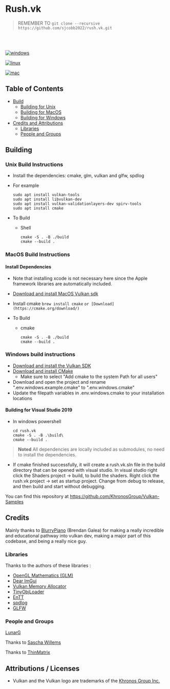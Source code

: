 # Rush.vk

> REMEMBER TO `git clone --recursive https://github.com/sjcobb2022/rush.vk.git`

<br/>

<ul style='display: inline'>
  <li style='display: inline'>

 [![windows](https://github.com/sjcobb2022/rush.vk/actions/workflows/build-windows.yml/badge.svg)](https://github.com/sjcobb2022/rush.vk/actions/workflows/build-windows.yml)

  </li>
  <li style='display: inline'>
  
[![linux](https://github.com/sjcobb2022/rush.vk/actions/workflows/build-linux.yml/badge.svg)](https://github.com/sjcobb2022/rush.vk/actions/workflows/build-linux.yml)

  </li>
  <li style='display: inline'>
  
  [![mac](https://github.com/sjcobb2022/rush.vk/actions/workflows/build-mac.yml/badge.svg)](https://github.com/sjcobb2022/rush.vk/actions/workflows/build-mac.yml)

  </li>
</ul>




## Table of Contents
- [Build](#Building)
  - [Building for Unix](#UnixBuild)
  - [Building for MacOS](#MacOSBuild)
  - [Building for Windows](#WindowsBuild)
- [Credits and Attributions](#CreditsAttributions)
    - [Libraries](#Libraries)
    - [People and Groups](#PeopleAndGroups)

## <a name="Building"></a> Building

### <a name="UnixBuild"></a> Unix Build Instructions

- Install the dependencies: cmake, glm, vulkan and glfw, spdlog

- For example
  ```
  sudo apt install vulkan-tools
  sudo apt install libvulkan-dev
  sudo apt install vulkan-validationlayers-dev spirv-tools
  sudo apt install cmake
  ```

- To Build
    - Shell
        ```
        cmake -S . -B ./build
        cmake --build .
        ```


### <a name="MacOSBuild"></a> MacOS Build Instructions

#### Install Dependencies
- Note that installing xcode is not necessary here since the Apple framework libraries are automatically included.
- [Download and install MacOS Vulkan sdk](https://vulkan.lunarg.com/)

- Install cmake
  ```brew install cmake```
  ```or [Download](https://cmake.org/download/)```

- To Build
  - cmake
    ```
    cmake -S . -B ./build
    cmake --build .
    ```

### <a name="WindowsBuild"></a> Windows build instructions

- [Download and install the Vulkan SDK](https://vulkan.lunarg.com/)
- [Download and install CMake](https://cmake.org/download/)
  - Make sure to select "Add cmake to the system Path for all users"
- Download and open the project and rename ".env.windows.example.cmake" to ".env.windows.cmake"
- Update the filepath variables in .env.windows.cmake to your installation locations

#### Building for Visual Studio 2019

- In windows powershell
  ```
  cd rush.vk
  cmake -S . -B .\build\
  cmake --build .
  ```

> **Noted** All dependencies are locally included as submodules, no need to install the dependencies.

- If cmake finished successfully, it will create a rush.vk.sln file in the build directory that can be opened with visual studio. In visual studio right click the Shaders project -> build, to build the shaders. Right click the rush.vk project -> set as startup project. Change from debug to release, and then build and start without debugging.

You can find this repository at https://github.com/KhronosGroup/Vulkan-Samples

## <a name="CreditsAttributions"></a> Credits

Mainly thanks to [BlurryPiano](https://github.com/blurrypiano/) (Brendan Galea) for making a really incredible and educational pathway into vulkan dev, making a major part of this codebase, and being a really nice guy.

### <a name="Libraries"></a> Libraries
Thanks to the authors of these libraries :

- [OpenGL Mathematics (GLM)](https://github.com/g-truc/glm)
- [Dear ImGui](https://github.com/ocornut/imgui)
- [Vulkan Memory Allocator](https://github.com/GPUOpen-LibrariesAndSDKs/VulkanMemoryAllocator)
- [TinyObjLoader](https://github.com/tinyobjloader/tinyobjloader)
- [EnTT](https://github.com/skypjack/entt)
- [spdlog](https://github.com/gabime/spdlog)
- [GLFW](https://github.com/glfw/glfw)

### <a name="PeopleAndGroups"></a> People and Groups

[LunarG](http://www.lunarg.com)

Thanks to [Sascha Willems](https://github.com/SaschaWillems/Vulkan)

Thanks to [ThinMatrix](https://www.youtube.com/user/ThinMatrix/featured)

## Attributions / Licenses

- Vulkan and the Vulkan logo are trademarks of the [Khronos Group Inc.](http://www.khronos.org)
